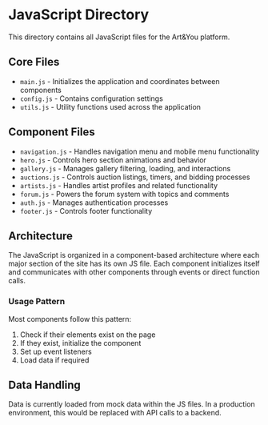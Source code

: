 
# JavaScript Directory

This directory contains all JavaScript files for the Art&You platform.

## Core Files

- `main.js` - Initializes the application and coordinates between components
- `config.js` - Contains configuration settings 
- `utils.js` - Utility functions used across the application

## Component Files

- `navigation.js` - Handles navigation menu and mobile menu functionality
- `hero.js` - Controls hero section animations and behavior
- `gallery.js` - Manages gallery filtering, loading, and interactions
- `auctions.js` - Controls auction listings, timers, and bidding processes
- `artists.js` - Handles artist profiles and related functionality
- `forum.js` - Powers the forum system with topics and comments
- `auth.js` - Manages authentication processes
- `footer.js` - Controls footer functionality

## Architecture

The JavaScript is organized in a component-based architecture where each major section of the site has its own JS file. Each component initializes itself and communicates with other components through events or direct function calls.

### Usage Pattern

Most components follow this pattern:
1. Check if their elements exist on the page
2. If they exist, initialize the component
3. Set up event listeners
4. Load data if required

## Data Handling

Data is currently loaded from mock data within the JS files. In a production environment, this would be replaced with API calls to a backend.
